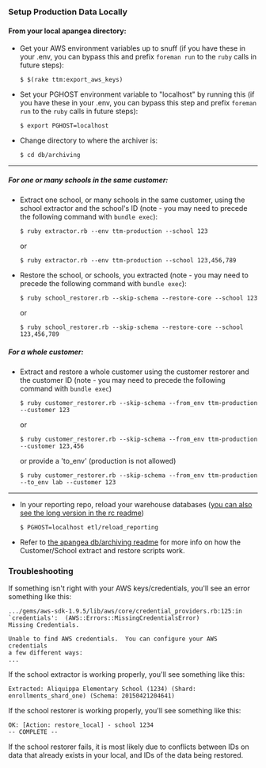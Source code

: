 ### Setup Production Data Locally

#### From your local apangea directory:

- Get your AWS environment variables up to snuff (if you have these in your .env, you can bypass this and prefix `foreman run` to the `ruby` calls in future steps):

  ```
  $ $(rake ttm:export_aws_keys)
  ```

- Set your PGHOST environment variable to "localhost" by running this (if you have these in your .env, you can bypass this step and prefix `foreman run` to the `ruby` calls in future steps):

  ```
  $ export PGHOST=localhost
  ```

- Change directory to where the archiver is:

  ```
  $ cd db/archiving
  ```

---

##### For one or many schools in the same customer:

- Extract one school, or many schools in the same customer, using the school extractor and the school's ID (note - you may need to precede the following command with `bundle exec`):

  ```
  $ ruby extractor.rb --env ttm-production --school 123
  ```

  or

  ```
  $ ruby extractor.rb --env ttm-production --school 123,456,789
  ```

- Restore the school, or schools, you extracted (note - you may need to precede the following command with `bundle exec`):

  ```
  $ ruby school_restorer.rb --skip-schema --restore-core --school 123
  ```

  or

  ```
  $ ruby school_restorer.rb --skip-schema --restore-core --school 123,456,789
  ```

##### For a whole customer:

- Extract and restore a whole customer using the customer restorer and the customer ID (note - you may need to precede the following command with `bundle exec`)

  ```
  $ ruby customer_restorer.rb --skip-schema --from_env ttm-production --customer 123
  ```

  or

  ```
  $ ruby customer_restorer.rb --skip-schema --from_env ttm-production --customer 123,456
  ```
  
  or provide a 'to_env' (production is not allowed)
  
  ```
  $ ruby customer_restorer.rb --skip-schema --from_env ttm-production --to_env lab --customer 123
  ```
  
  

---

- In your reporting repo, reload your warehouse databases ([you can also see the long version in the rc readme](https://github.com/thinkthroughmath/reporting/blob/rc/README.md))

  ```
  $ PGHOST=localhost etl/reload_reporting
  ```

- Refer to [the apangea db/archiving readme](https://github.com/thinkthroughmath/apangea/tree/rc/db/archiving) for more info on how the Customer/School extract and restore scripts work.

### Troubleshooting

If something isn't right with your AWS keys/credentials, you'll see an error something like this:

    .../gems/aws-sdk-1.9.5/lib/aws/core/credential_providers.rb:125:in `credentials':  (AWS::Errors::MissingCredentialsError)
    Missing Credentials.

    Unable to find AWS credentials.  You can configure your AWS credentials
    a few different ways:
    ...

If the school extractor is working properly, you'll see something like this:

    Extracted: Aliquippa Elementary School (1234) (Shard: enrollments_shard_one) (Schema: 20150421204641)

If the school restorer is working properly, you'll see something like this:

    OK: [Action: restore_local] - school 1234
    -- COMPLETE --

If the school restorer fails, it is most likely due to conflicts between IDs on data that already exists in your local, and IDs of the data being restored.
